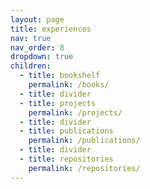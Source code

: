 ```yaml
---
layout: page
title: experiences
nav: true
nav_order: 8
dropdown: true
children:
  - title: bookshelf
    permalink: /books/
  - title: divider
  - title: projects
    permalink: /projects/
  - title: divider
  - title: publications
    permalink: /publications/
  - title: divider
  - title: repositories
    permalink: /repositories/
---
```

